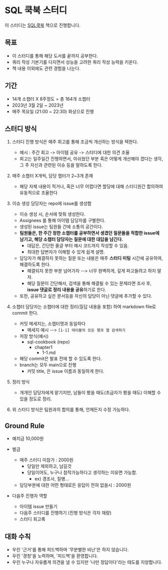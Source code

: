 
# SQL 쿡북 스터디

이 스터디는 [SQL쿡북](http://www.yes24.com/Product/Goods/106207663) 책으로 진행합니다.

## 목표

- 이 스터디를 통해 해당 도서를 끝까지 공부한다.
- 쿼리 작성 기본기를 다지면서 성능을 고려한 쿼리 작성 능력을 키운다. 
- 책 내용 이외에도 관련 경험을 나눈다.


## 기간

- 14개 소챕터 X 8주정도 = 총 164개 소챕터 
- 2023년 3월 2일 ~ 2023년 
- 매주 목요일 (21:00 ~ 22:30) 화상으로 진행


## 스터디 방식

1. 스터디 진행 방식은 매주 회고를 통해 조금씩 개선하는 방식을 택한다.
    - 예시 : 주간 회고 -> 아이템 공유 -> 스터디에 대한 의견 조율
    - 회고는 일주일간 진행하면서, 아쉬웠던 부분 혹은 어떻게 개선해야 겠다는 생각, 그 주 자신과 관련된 이슈 등을 말하도록 한다.

2. 매주 소챕터 X개씩, 담당 챕터가 2~3개 존재
    - 해당 자체 내용이 적거나, 혹은 너무 어렵다면 할당에 대해 스터디원간 합의하여 유동적으로 조율한다
    

3. 이슈 생성 담당자는 repo에 issue를 생성함
    - 이슈 생성 시, 순서에 맞춰 생성한다.
    - Assignees 를 통해 아이템 담당자를 구별한다.
    - 생성된 issue는 팀원들 간에 소통의 공간이다.
    - **팀원들은, 한 주간 정한 소챕터를 공부하면서 생겼던 질문들을 적합한 issue에 남기고, 해당 소챕터 담당자는 질문에 대한 대답을 남긴다.**
        - 대답은, 간단한 줄글 부터 예시 코드까지 작성할 수 있음.
        - 최대한 답변자가 이해할 수 있게 쉽게 설명.
    - 담당자가 해결하지 못하는 질문 또는 내용은 매주 **스터디 미팅** 시간에 공유하여, 해결하도록 한다.
       - 해결되지 못한 부분 넘어가자 --> 너무 완벽하게, 깊게 파고들려고 하지 말자.
       - 해당 질문이 간단해서, 검색을 통해 해결될 수 있는 문제라면 조사 후, **issue 댓글로 정리 내용을 공유**하기로 한다.
    - 또한, 공유하고 싶은 문서등을 자신의 담당이 아닌 댓글에 추가할 수 있다.
 
4. 소챕터 담당자는 소챕터에 대한 정리(질답 내용을 포함) 하여 markdown file로 commit 한다.
    - 커밋 메세지는, 소챕터명과 동일하다 
        - 메세지 예시 --> `[1-1] 테이블의 모든 행과 열 검색하기`
    - 저장 방식(예시)
        - sql-cookbook (repo)
            - chapter1
                - 1-1.md
    - 해당 commit은 발표 전에 할 수 있도록 한다.    
    - branch는 모두 main으로 진행
        - 커밋 title, 은 issue 이름과 동일하게 한다.

5. 정리 방식
    - 개개인 담당자에게 맡기지만, 남들이 봤을 때도(초급자가 봤을 때도) 이해할 수 있을 정도로 정리.

6. 위 스터디 방식은 팀원과의 합의를 통해, 언제든지 수정 가능하다.

## Ground Rule

- 예치금 10,000원
- 벌금
    - 매주 스터디 미참가 : 2000원
        - 당일만 제외하고, 남길것
        - 당일이어도, 누구나 참작가능하다고 생각하는 이유면 가능함.
            - ex) 경조사, 질병...
    - 담당부분에 대한 어떤 형태로든 응답이 전혀 없을시 : 2000원

- 다음주 진행자 역할
    - 아이템 issue 만들기 
    - 다음주 스터디를 진행하기 (진행 방식은 각자 재량)
    - 스터디 회고록

## 대화 수칙

- 우린 '근거'를 통해 피드백하며 '무분별한 비난'은 하지 않습니다. 
- 우린 '경청'을 노력하며, '피드백'을 환영합니다. 
- 우린 누구나 자유롭게 의견을 낼 수 있지만 '나만 정답이다'라는 태도를 지양합니다. 

